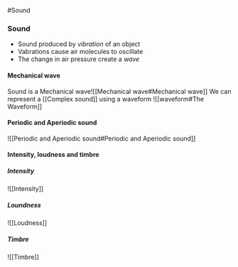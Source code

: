 #Sound 
### Sound
- Sound produced by *vibration* of an object
- Vabrations cause air molecules to oscillate
- The change in air pressure create a *wave*
#### Mechanical wave
Sound is a Mechanical wave![[Mechanical wave#Mechanical wave]]
We can represent a [[Complex sound]] using a waveform ![[waveform#The Waveform]]
#### Periodic and Aperiodic sound
![[Periodic and Aperiodic sound#Periodic and Aperiodic sound]] 

#### Intensity, loudness and timbre
##### Intensity
![[Intensity]]
##### Loundness
![[Loudness]]
##### Timbre
![[Timbre]]
